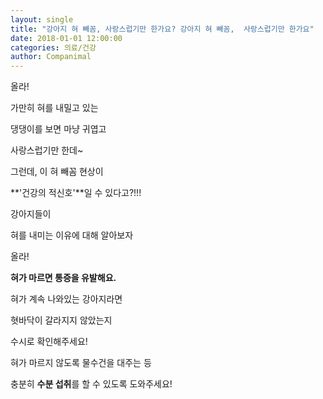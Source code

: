 ```yaml
---
layout: single
title: "강아지 혀 빼꼼, 사랑스럽기만 한가요? 강아지 혀 빼꼼,  사랑스럽기만 한가요"
date: 2018-01-01 12:00:00
categories: 의료/건강
author: Companimal
---
```


올라!

가만히 혀를 내밀고 있는

댕댕이를 보면 마냥 귀엽고

사랑스럽기만 한데~

그런데, 이 혀 빼꼼 현상이

**'건강의 적신호'**일 수 있다고?!!!

강아지들이

혀를 내미는 이유에 대해 알아보자

올라!

**혀가 마르면 통증을 유발해요.**

혀가 계속 나와있는 강아지라면

혓바닥이 갈라지지 않았는지

수시로 확인해주세요!

혀가 마르지 않도록 물수건을 대주는 등

충분히 **수분 섭취**를 할 수 있도록 도와주세요!
